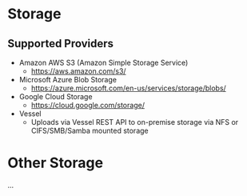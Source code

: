 # Storage

## Supported Providers

* Amazon AWS S3 (Amazon Simple Storage Service)
	* https://aws.amazon.com/s3/
* Microsoft Azure Blob Storage
	* https://azure.microsoft.com/en-us/services/storage/blobs/
* Google Cloud Storage
	* https://cloud.google.com/storage/
* Vessel
	* Uploads via Vessel REST API to on-premise storage via NFS or CIFS/SMB/Samba mounted storage

# Other Storage

...
